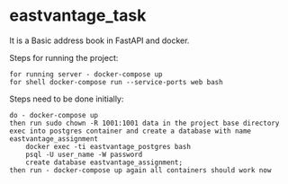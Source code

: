 # eastvantage_task
It is a Basic address book in FastAPI and docker.

Steps for running the project:

    for running server - docker-compose up
    for shell docker-compose run --service-ports web bash

Steps need to be done initially:

    do - docker-compose up
    then run sudo chown -R 1001:1001 data in the project base directory
    exec into postgres container and create a database with name eastvantage_assignment
        docker exec -ti eastvantage_postgres bash
        psql -U user_name -W password
        create database eastvantage_assignment;
    then run - docker-compose up again all containers should work now

